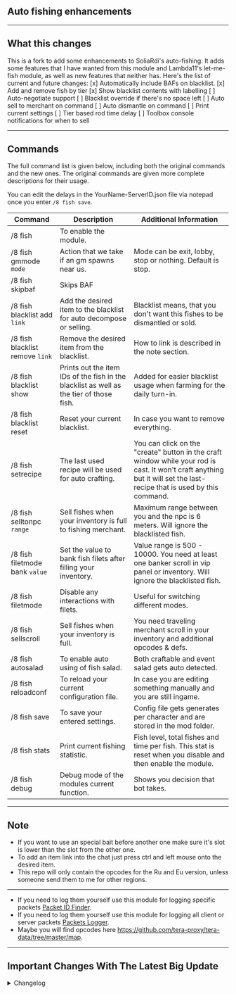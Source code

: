 ## Auto fishing enhancements

---

## What this changes
This is a fork to add some enhancements to SoliaRdi's auto-fishing. It adds some features that I have wanted from this module and Lambda11's let-me-fish module, as well as new features that neither has. Here's the list of current and future changes:
[x] Automatically include BAFs on blacklist.
[x] Add and remove fish by tier
[x] Show blacklist contents with labelling
[ ] Auto-negotiate support
[ ] Blacklist override if there's no space left
[ ] Auto sell to merchant on command
[ ] Auto dismantle on command
[ ] Print current settings
[ ] Tier based rod time delay
[ ] Toolbox console notifications for when to sell

---

## Commands
The full command list is given below, including both the original commands and the new ones. The original commands are given more complete descriptions for their usage.

You can edit the delays in the YourName-ServerID.json file via notepad once you enter `/8 fish save`.

| Command  | Description | Additional Information
| ------------- | ------------- | ------------- |
| /8 fish | To enable the module. |  |
| /8 fish gmmode `mode` | Action that we take if an gm spawns near us. | Mode can be exit, lobby, stop or nothing. Default is stop. |
| /8 fish skipbaf | Skips BAF | |
| /8 fish blacklist add `link` | Add the desired item to the blacklist for auto decompose or selling. | Blacklist means, that you don't want this fishes to be dismantled or sold. |
| /8 fish blacklist remove `link` | Remove the desired item from the blacklist. | How to link is described in the note section. |
| /8 fish blacklist show | Prints out the item IDs of the fish in the blacklist as well as the tier of those fish. | Added for easier blacklist usage when farming for the daily turn-in. |
| /8 fish blacklist reset | Reset your current blacklist. | In case you want to remove everything. |
| /8 fish setrecipe | The last used recipe will be used for auto crafting. | You can click on the "create" button in the craft window while your rod is cast. It won't craft anything but it will set the last-recipe that is used by this command. |
| /8 fish selltonpc `range` | Sell fishes when your inventory is full to fishing merchant. | Maximum range between you and the npc is 6 meters. Will ignore the blacklisted fish. |
| /8 fish filetmode bank `value` | Set the value to bank fish filets after filling your inventory. | Value range is 500 - 10000. You need at least one banker scroll in vip panel or inventory. Will ignore the blacklisted fish. |
| /8 fish filetmode | Disable any interactions with filets. | Useful for switching different modes. |
| /8 fish sellscroll | Sell fishes when your inventory is full. | You need traveling merchant scroll in your inventory and additional opcodes & defs. |
| /8 fish autosalad | To enable auto using of fish salad. | Both craftable and event salad gets auto detected. |
| /8 fish reloadconf | To reload your current configuration file. | In case you are editing something manually and you are still ingame. |
| /8 fish save | To save your entered settings.  | Config file gets generates per character and are stored in the mod folder. |
| /8 fish stats| Print current fishing statistic. | Fish level, total fishes and time per fish. This stat is reset when you disable and then enable the module. |
| /8 fish debug | Debug mode of the modules current function. | Shows you decision that bot takes. |

---

## Note
- If you want to use an special bait before another one make sure it's slot is lower than the slot from the other one.
- To add an item link into the chat just press ctrl and left mouse onto the desired item.
- This repo will only contain the opcodes for the Ru and Eu version, unless someone send them to me for other regions.

---

- If you need to log them yourself use this module for logging specific packets [Packet ID Finder](https://github.com/Owyn/alex-packet-id-finder).
- If you need to log them yourself use this module for logging all client or server packets [Packets Logger](https://github.com/SoliaRdi/PacketsLogger).
- Maybe you will find opcodes here https://github.com/tera-proxy/tera-data/tree/master/map.

---

## Important Changes With The Latest Big Update
<details>
<summary>Changelog</summary>
- From now on this module will only work on Caali's Tera Proxy. Please don't ask for help in his discord tho.
<br>
- If you want to farm filet you need to use /8 fish filetmode bank since there is no drop option anymore.
<br>
- The bot is crafting baits once instead of the max. amount. One time crafting equals 10 baits.
<br>
- There is no need to use the setbait command since they get autodetected now.

